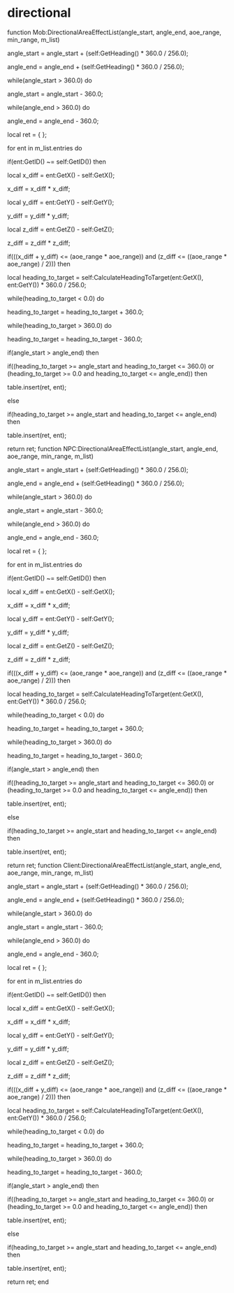 # directional
function Mob:DirectionalAreaEffectList(angle_start, angle_end, aoe_range, min_range, m_list)


angle_start = angle_start + (self:GetHeading() * 360.0 / 256.0);

angle_end = angle_end + (self:GetHeading() * 360.0 / 256.0);



while(angle_start > 360.0) do


angle_start = angle_start - 360.0;



while(angle_end > 360.0) do


angle_end = angle_end - 360.0;


local ret = { };

for ent in m_list.entries do


if(ent:GetID() ~= self:GetID()) then



local x_diff = ent:GetX() - self:GetX();



x_diff = x_diff * x_diff;







local y_diff = ent:GetY() - self:GetY();



y_diff = y_diff * y_diff;







local z_diff = ent:GetZ() - self:GetZ();



z_diff = z_diff * z_diff;







if(((x_diff + y_diff) <= (aoe_range * aoe_range)) and (z_diff <= ((aoe_range * aoe_range) / 2))) then




local heading_to_target = self:CalculateHeadingToTarget(ent:GetX(), ent:GetY()) * 360.0 / 256.0;




while(heading_to_target < 0.0) do





heading_to_target = heading_to_target + 360.0;












while(heading_to_target > 360.0) do





heading_to_target = heading_to_target - 360.0;












if(angle_start > angle_end) then





if((heading_to_target >= angle_start and heading_to_target <= 360.0) or (heading_to_target >= 0.0 and heading_to_target <= angle_end)) then






table.insert(ret, ent);








else





if(heading_to_target >= angle_start and heading_to_target <= angle_end) then






table.insert(ret, ent);













return ret;
function NPC:DirectionalAreaEffectList(angle_start, angle_end, aoe_range, min_range, m_list)


angle_start = angle_start + (self:GetHeading() * 360.0 / 256.0);

angle_end = angle_end + (self:GetHeading() * 360.0 / 256.0);



while(angle_start > 360.0) do


angle_start = angle_start - 360.0;



while(angle_end > 360.0) do


angle_end = angle_end - 360.0;


local ret = { };

for ent in m_list.entries do


if(ent:GetID() ~= self:GetID()) then



local x_diff = ent:GetX() - self:GetX();



x_diff = x_diff * x_diff;







local y_diff = ent:GetY() - self:GetY();



y_diff = y_diff * y_diff;







local z_diff = ent:GetZ() - self:GetZ();



z_diff = z_diff * z_diff;







if(((x_diff + y_diff) <= (aoe_range * aoe_range)) and (z_diff <= ((aoe_range * aoe_range) / 2))) then




local heading_to_target = self:CalculateHeadingToTarget(ent:GetX(), ent:GetY()) * 360.0 / 256.0;




while(heading_to_target < 0.0) do





heading_to_target = heading_to_target + 360.0;












while(heading_to_target > 360.0) do





heading_to_target = heading_to_target - 360.0;












if(angle_start > angle_end) then





if((heading_to_target >= angle_start and heading_to_target <= 360.0) or (heading_to_target >= 0.0 and heading_to_target <= angle_end)) then






table.insert(ret, ent);








else





if(heading_to_target >= angle_start and heading_to_target <= angle_end) then






table.insert(ret, ent);













return ret;
function Client:DirectionalAreaEffectList(angle_start, angle_end, aoe_range, min_range, m_list)


angle_start = angle_start + (self:GetHeading() * 360.0 / 256.0);

angle_end = angle_end + (self:GetHeading() * 360.0 / 256.0);



while(angle_start > 360.0) do


angle_start = angle_start - 360.0;



while(angle_end > 360.0) do


angle_end = angle_end - 360.0;


local ret = { };

for ent in m_list.entries do


if(ent:GetID() ~= self:GetID()) then



local x_diff = ent:GetX() - self:GetX();



x_diff = x_diff * x_diff;







local y_diff = ent:GetY() - self:GetY();



y_diff = y_diff * y_diff;







local z_diff = ent:GetZ() - self:GetZ();



z_diff = z_diff * z_diff;







if(((x_diff + y_diff) <= (aoe_range * aoe_range)) and (z_diff <= ((aoe_range * aoe_range) / 2))) then




local heading_to_target = self:CalculateHeadingToTarget(ent:GetX(), ent:GetY()) * 360.0 / 256.0;




while(heading_to_target < 0.0) do





heading_to_target = heading_to_target + 360.0;












while(heading_to_target > 360.0) do





heading_to_target = heading_to_target - 360.0;












if(angle_start > angle_end) then





if((heading_to_target >= angle_start and heading_to_target <= 360.0) or (heading_to_target >= 0.0 and heading_to_target <= angle_end)) then






table.insert(ret, ent);








else





if(heading_to_target >= angle_start and heading_to_target <= angle_end) then






table.insert(ret, ent);













return ret;
end